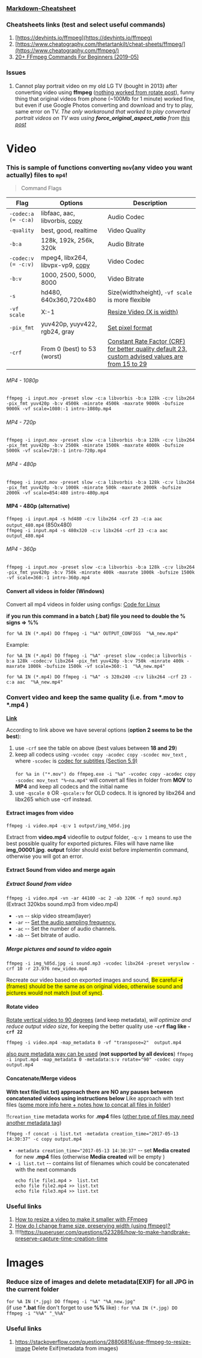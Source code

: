 ### [Markdown-Cheatsheet](https://github.com/adam-p/markdown-here/wiki/Markdown-Cheatsheet#links)

### Cheatsheets links (test and select useful commands)
1. [https://devhints.io/ffmpeg](https://devhints.io/ffmpeg)
2. [https://www.cheatography.com/thetartankilt/cheat-sheets/ffmpeg/](https://www.cheatography.com/ffmpeg/)
3. [20+ FFmpeg Commands For Beginners (2019-05)](https://www.ostechnix.com/20-ffmpeg-commands-beginners/)

### Issues

1. Cannot play portrait video on my old LG TV (bought in 2013) after converting video using **ffmpeg** ([nothing worked from rotate post](https://stackoverflow.com/questions/3937387/rotating-videos-with-ffmpeg)), funny thing that original videos from phone (~100Mb for 1 minute) worked fine, but even if use Google Photos converting and download and try to play, same error on TV. _The only workaround that worked to play converted portrait videos on TV was using **force_original_aspect_ratio** from [this post](https://superuser.com/questions/547296/resizing-videos-with-ffmpeg-avconv-to-fit-into-static-sized-player)_


# Video

### This is sample of functions converting `mov`(any video you want actually) files to `mp4`!

> Command Flags

| Flag | Options | Description |
| ---- | ------- | ----------- |
| `-codec:a (= -c:a)` | libfaac, aac, libvorbis, [copy](https://stackoverflow.com/questions/38379412/what-does-copy-do-in-a-ffmpeg-command-line) | Audio Codec |
| `-quality` | best, good, realtime | Video Quality |
| `-b:a` | 128k, 192k, 256k, 320k | Audio Bitrate |
| `-codec:v (= -c:v)` | mpeg4, libx264, libvpx-vp9, [copy](https://stackoverflow.com/questions/38379412/what-does-copy-do-in-a-ffmpeg-command-line) | Video Codec |
| `-b:v` | 1000, 2500, 5000, 8000 | Video Bitrate |
| `-s` | hd480, 640x360,720x480  | Size(widthxheight), `-vf scale` is more flexible |
| `-vf scale` | X:-1 | [Resize Video (X is width)](https://trac.ffmpeg.org/wiki/Scaling) |
| `-pix_fmt` | yuv420p, yuyv422, rgb24, gray | [Set pixel format](https://ffmpeg.org/ffmpeg.html#toc-Advanced-Video-options) |
| `-crf` | From 0 (best) to 53 (worst) | [Constant Rate Factor (CRF) for better quality default 23, custom advised values are from 15 to 29](https://trac.ffmpeg.org/wiki/Encode/H.264#crf) |

###### MP4 - 1080p

`ffmpeg -i input.mov -preset slow -c:a libvorbis -b:a 128k -c:v libx264 -pix_fmt yuv420p -b:v 4500k -minrate 4500k -maxrate 9000k -bufsize 9000k -vf scale=1080:-1 intro-1080p.mp4`

###### MP4 - 720p

`ffmpeg -i input.mov -preset slow -c:a libvorbis -b:a 128k -c:v libx264 -pix_fmt yuv420p -b:v 2500k -minrate 1500k -maxrate 4000k -bufsize 5000k -vf scale=720:-1 intro-720p.mp4`

###### MP4 - 480p

`ffmpeg -i input.mov -preset slow -c:a libvorbis -b:a 128k -c:v libx264 -pix_fmt yuv420p -b:v 1000k -minrate 500k -maxrate 2000k -bufsize 2000k -vf scale=854:480 intro-480p.mp4`

#### MP4 - 480p (alternative)

`ffmpeg -i input.mp4 -s hd480 -c:v libx264 -crf 23 -c:a aac output_480.mp4` (850x480) <br/>
`ffmpeg -i input.mp4 -s 480x320 -c:v libx264 -crf 23 -c:a aac output_480.mp4`

###### MP4 - 360p

`ffmpeg -i input.mov -preset slow -c:a libvorbis -b:a 128k -c:v libx264 -pix_fmt yuv420p -b:v 750k -minrate 400k -maxrate 1000k -bufsize 1500k -vf scale=360:-1 intro-360p.mp4`

#### Convert all videos in folder (Windows)

Convert all mp4 videos in folder using configs: [Code for Linux](https://stackoverflow.com/questions/5784661/how-do-you-convert-an-entire-directory-with-ffmpeg)

**if you run this command in a batch (.bat) file you need to double the % signs => %%**

`for %A IN (*.mp4) DO ffmpeg -i "%A" OUTPUT_CONFIGS  "%A_new.mp4"`

Example:

`for %A IN (*.mp4) DO ffmpeg -i "%A" -preset slow -codec:a libvorbis -b:a 128k -codec:v libx264 -pix_fmt yuv420p -b:v 750k -minrate 400k -maxrate 1000k -bufsize 1500k -vf scale=360:-1  "%A_new.mp4"`

`for %A IN (*.mp4) DO ffmpeg -i "%A" -s 320x240 -c:v libx264 -crf 23 -c:a aac  "%A_new.mp4"`

### Convert video and keep the same quality (i.e. from *.mov to *.mp4 )

**[Link](https://stackoverflow.com/questions/25569180/ffmpeg-convert-without-loss-quality)**

According to link above we have several options (**option 2 seems to be the best**):

1) use `-crf` see the table on above (best values between **18 and 29**)
2) keep all codecs using `-vcodec copy -acodec copy -scodec mov_text` , where `-scodec` is [codec for subtitles (Section 5.9)](https://ffmpeg.org/ffmpeg.html#toc-Subtitle-options) <br><br>
  ```for %a in ("*.mov") do ffmpeg.exe -i "%a" -vcodec copy -acodec copy -scodec mov_text "%~na.mp4"``` will convert all files in folder from **MOV** to **MP4** and keep all codecs and the initial name
3) use `-qscale 0` OR `-qscale:v` for OLD codecs. It is ignored by libx264 and libx265 which use -crf instead.


#### Extract images from video

`ffmpeg -i video.mp4 -q:v 1 output/img_%05d.jpg`

Extract from **video.mp4** videofile to *output* folder, `-q:v 1` means to use the best possible quality for exported pictures. Files will have name like **img_00001.jpg**.
**output** folder should exist before implementin command, otherwise you will got an error.


#### Extract Sound from video and merge again
##### Extract Sound from video

`ffmpeg -i video.mp4 -vn -ar 44100 -ac 2 -ab 320K -f mp3 sound.mp3` (Extract 320kbs sound.mp3 from video.mp4)

* `-vn` -- skip video stream(layer)
* `-ar` -- [Set the audio sampling frequency.](https://ffmpeg.org/ffmpeg-all.html#toc-Audio-Options)
* `-ac` -- Set the number of audio channels.
* `-ab` -- Set bitrate of audio.

##### Merge pictures and sound to video again

`ffmpeg -i img_%05d.jpg -i sound.mp3 -vcodec libx264 -preset veryslow -crf 10 -r 23.976 new_video.mp4`

Recreate our video based on exported images and sound, <span style="background-color:yellow">Be careful **-r** (frames) should be the same as on original video, otherwise sound and pictures would not match (out of sync)</span>.

#### Rotate video

[Rotate vertical video to 90 degrees](https://stackoverflow.com/questions/3937387/rotating-videos-with-ffmpeg) (and keep metadata), *will optimize and reduce output video size*, for keeping the better quality use **`-crf` flag like `-crf 22`**

`ffmpeg -i video.mp4 -map_metadata 0 -vf "transpose=2"  output.mp4`

[also pure metadata way can be used](https://stackoverflow.com/a/31683689/2771704) (**not supported by all devices**)
`ffmpeg -i input.mp4 -map_metadata 0 -metadata:s:v rotate="90" -codec copy output.mp4`

#### Concatenate/Merge videos
**With text file(list.txt) approach there are NO any pauses between concatenated videos using instructions below**
Like approach with text files ([some more info here + notes how to concat all files in folder](https://stackoverflow.com/a/41387530))

!!`creation_time` metadata works for **.mp4** files ([other type of files may need another metadata tag](https://stackoverflow.com/questions/40354172/change-avi-creation-date-with-ffmpeg))

`ffmpeg -f concat -i list.txt -metadata creation_time="2017-05-13 14:30:37" -c copy output.mp4`

* `-metadata creation_time="2017-05-13 14:30:37"` -- set **Media created** for new **.mp4** files (otherwise **Media created** will be empty )
* `-i list.txt` -- contains list of filenames which could be concatenated with the next commands
  ```:: Create File List
  echo file file1.mp4 >  list.txt
  echo file file2.mp4 >> list.txt
  echo file file3.mp4 >> list.txt
  ```

### Useful links

1. [How to resize a video to make it smaller with FFmpeg](https://superuser.com/questions/624563/how-to-resize-a-video-to-make-it-smaller-with-ffmpeg)
2. [How do I change frame size, preserving width (using ffmpeg)?](https://video.stackexchange.com/questions/9947/how-do-i-change-frame-size-preserving-width-using-ffmpeg)
3. !!!!https://superuser.com/questions/523286/how-to-make-handbrake-preserve-capture-time-creation-time 


# Images

### Reduce size of images and delete metadata(EXIF) for all JPG in the current folder

`for %A IN (*.jpg) DO ffmpeg -i "%A" "%A_new.jpg"`  
(if use ***.bat** file don't forget to use **%%** like) : `for %%A IN (*.jpg) DO ffmpeg -i "%%A" "_%%A"`


### Useful links

1. https://stackoverflow.com/questions/28806816/use-ffmpeg-to-resize-image Delete Exif(metadata from images)
